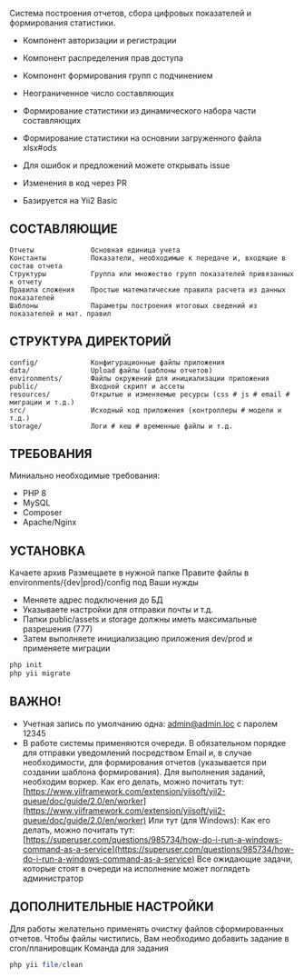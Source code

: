Система построения отчетов, сбора цифровых показателей и формирования статистики.
- Компонент авторизации и регистрации
- Компонент распределения прав доступа
- Компонент формирования групп с подчинением
- Неограниченное число составляющих
- Формирование статистики из динамического набора части составляющих
- Формирование статистики на основнии загруженного файла xlsx#ods



- Для ошибок и предложений можете открывать issue
- Изменения в код через PR
- Базируется на Yii2 Basic

СОСТАВЛЯЮЩИЕ
-------------------
    Отчеты              Основная единица учета
    Константы           Показатели, необходимые к передаче и, входящие в состав отчета
    Структуры           Группа или множество групп показателей привязанных к отчету
    Правила сложения    Простые математические правила расчета из данных показателей 
    Шаблоны             Параметры построения итоговых сведений из показателей и мат. правил

СТРУКТУРА ДИРЕКТОРИЙ
-------------------
    config/             Конфигурационные файлы приложения
    data/               Upload файлы (шаблоны отчетов)
    environments/       Файлы окружений для инициализации приложения
    public/             Входной скрипт и ассеты
    resources/          Открытые и изменяемые ресурсы (css # js # email # миграции и т.д.)
    src/                Исходный код приложения (контроллеры # модели и т.д.)
    storage/            Логи # кеш # временные файлы и т.д.

ТРЕБОВАНИЯ
------------
Миниально необходимые требования: 
- PHP 8
- MySQL
- Composer
- Apache/Nginx


УСТАНОВКА
------------
Качаете архив
Размещаете в нужной папке
Правите файлы в environments/{dev|prod}/config под Ваши нужды
- Меняете адрес подключения до БД
- Указываете настройки для отправки почты и т.д.
- Папки public/assets и storage должны иметь максимальные разрешения (777)
- Затем выполняете инициализацию приложения dev/prod и применяете миграции
```php
php init
php yii migrate
```


ВАЖНО!
------------
- Учетная запись по умолчанию одна: admin@admin.loc с паролем 12345
- В работе системы применяются очереди. В обязательном порядке для отправки уведомлений 
посредством Email и, в случае необходимости, для формирования отчетов (указывается при 
создании шаблона формирования). Для выполнения заданий, необходим воркер.
Как его делать, можно почитать тут: [https://www.yiiframework.com/extension/yiisoft/yii2-queue/doc/guide/2.0/en/worker](https://www.yiiframework.com/extension/yiisoft/yii2-queue/doc/guide/2.0/en/worker)
Или тут (для Windows): Как его делать, можно почитать тут: [https://superuser.com/questions/985734/how-do-i-run-a-windows-command-as-a-service](https://superuser.com/questions/985734/how-do-i-run-a-windows-command-as-a-service)
Все ожидающие задачи, которые стоят в очереди на исполнение может поглядеть администратор


ДОПОЛНИТЕЛЬНЫЕ НАСТРОЙКИ
------------
Для работы желательно применять очистку файлов сформированных отчетов.
Чтобы файлы чистились, Вам необходимо добавить задание в cron/планировщик
Команда для задания
```php
php yii file/clean
```